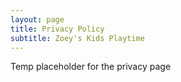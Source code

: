 ```yaml
---
layout: page
title: Privacy Policy
subtitle: Zoey's Kids Playtime
---
```


Temp placeholder for the privacy page
